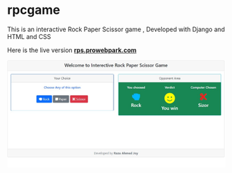 # rpcgame
This is an interactive Rock Paper Scissor game , Developed with Django and HTML and CSS

Here is the live version 
<a href="https://rps.prowebpark.com"><strong> rps.prowebpark.com </strong></a>

<img src="a.jpg" />
